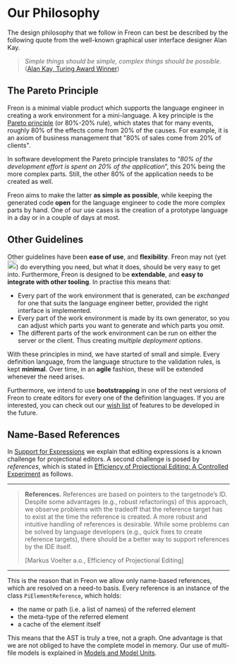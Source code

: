 # Our Philosophy

The design philosophy that we follow in Freon can best be described by the following quote from
the well-known graphical user interface designer Alan Kay.

> _Simple things should be simple, complex things should be possible._
> (<a href="https://en.wikipedia.org/wiki/Alan_Kay" target="_blank">Alan Kay, Turing Award Winner</a>)

## The Pareto Principle

Freon is a minimal viable product which supports the
language engineer in creating a work environment for a mini-language. A key principle
is the <a href="https://en.wikipedia.org/wiki/Pareto*principle" target="_blank">Pareto principle</a>
(or 80%-20% rule),
which states that for many events, roughly 80% of the effects come from 20% of the causes.
For example, it is an axiom of business management that "80% of sales come from 20% of clients".

In software development the Pareto principle translates to “_80% of the development
effort is spent on 20% of the application_”, this 20% being the more complex parts.
Still, the other 80% of the application needs to be created as well.

Freon aims to
make the latter **as simple as possible**, while keeping the generated code **open** for the
language engineer to code the more complex parts by hand. One of our use cases is the
creation of a prototype language in a day or in a couple of days at most.

## Other Guidelines

Other guidelines have been **ease of use**, and **flexibility**. Freon may not (yet <img src="/icons/smile.png" alt="OOPS" width="20" height="20">) do
everything you need, but what it does, should be very easy to get into. Furthermore,
Freon is designed to be **extendable**, and **easy to integrate with other tooling**.
In practise this means that:

- Every part of the work environment that is generated, can be _exchanged_ for one
  that suits the language engineer better, provided the right interface is implemented.
- Every part of the work environment is made by its own generator, so you can adjust which
  parts you want to generate and which parts you _omit_.
- The different parts of the work environment can be run on either the server or the client.
  Thus creating _multiple deployment options_.

With these principles in mind, we have started of small and simple. Every definition language,
from the language structure to the validation rules, is kept **minimal**. Over time, in an **agile**
fashion, these will be extended whenever the need arises.

Furthermore, we intend to use **bootstrapping** in one of the next versions of Freon
to create editors for every one of the definition languages. If you are interested, you can
check out our [wish list](/Intro/Future_Developments) of features to be developed in the future.

## Name-Based References

In [Support for Expressions](/Intro/Projectional_Editing#expressions) we explain
that editing expressions is a known challenge for projectional editors. A second challenge
is posed by _references_, which is stated in <a href="https://www.voelter.de/data/pub/fse2016-projEditing.pdf" target="_blank">
Efficiency of Projectional Editing: A Controlled Experiment</a> as follows.

---

> **References.**
> References are based on pointers to the targetnode’s ID. Despite some advantages (e.g., robust
> refactorings) of this approach, we observe problems with the tradeoff that the reference target
> has to exist at the time the reference is created. A more robust and intuitive handling of
> references is desirable. While some problems can be solved by language developers (e.g.,
> quick fixes to create reference targets), there should be a better way to support references
> by the IDE itself.
>
> [Markus Voelter a.o., Efficiency of Projectional Editing]

---

This is the reason that in Freon we allow only name-based references, which are resolved
on a need-to basis. Every reference is
an instance of the class `PiElementReference`, which holds:

- the name or path (i.e. a list of names) of the referred element
- the meta-type of the referred element
- a cache of the element itself

This means that the AST is truly a tree, not a graph. One advantage is that we are not obliged
to have the complete model in memory. Our use of
multi-file models is explained in [Models and Model Units](/Intro/Models_and_Model_Units).
